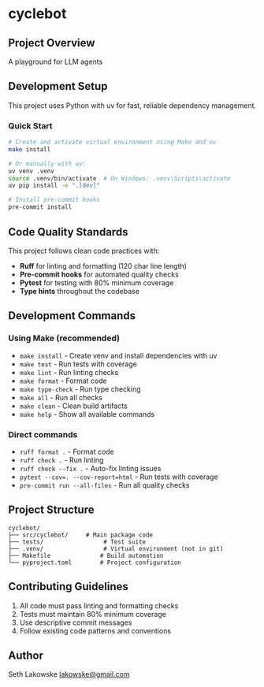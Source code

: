 # cyclebot

## Project Overview

A playground for LLM agents

## Development Setup

This project uses Python with uv for fast, reliable dependency management.

### Quick Start

```bash
# Create and activate virtual environment using Make and uv
make install

# Or manually with uv:
uv venv .venv
source .venv/bin/activate  # On Windows: .venv\Scripts\activate
uv pip install -e ".[dev]"

# Install pre-commit hooks
pre-commit install
```

## Code Quality Standards

This project follows clean code practices with:

- **Ruff** for linting and formatting (120 char line length)
- **Pre-commit hooks** for automated quality checks
- **Pytest** for testing with 80% minimum coverage
- **Type hints** throughout the codebase

## Development Commands

### Using Make (recommended)

- `make install` - Create venv and install dependencies with uv
- `make test` - Run tests with coverage
- `make lint` - Run linting checks
- `make format` - Format code
- `make type-check` - Run type checking
- `make all` - Run all checks
- `make clean` - Clean build artifacts
- `make help` - Show all available commands

### Direct commands

- `ruff format .` - Format code
- `ruff check .` - Run linting
- `ruff check --fix .` - Auto-fix linting issues
- `pytest --cov=. --cov-report=html` - Run tests with coverage
- `pre-commit run --all-files` - Run all quality checks

## Project Structure

```
cyclebot/
├── src/cyclebot/     # Main package code
├── tests/                 # Test suite
├── .venv/                 # Virtual environment (not in git)
├── Makefile              # Build automation
└── pyproject.toml        # Project configuration
```

## Contributing Guidelines

1. All code must pass linting and formatting checks
2. Tests must maintain 80% minimum coverage
3. Use descriptive commit messages
4. Follow existing code patterns and conventions

## Author

Seth Lakowske <lakowske@gmail.com>
